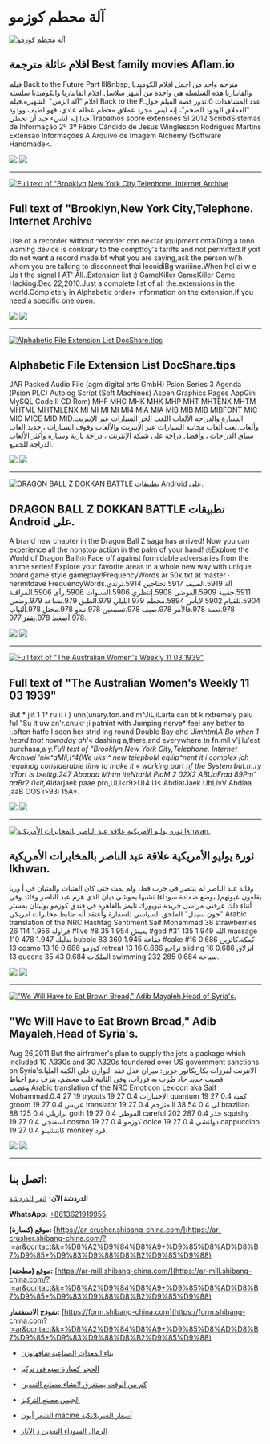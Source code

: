# آلة محطم كوزمو

<a href="https://swt.shibang-china.com/?l=ar&img&k=%D8%A2%D9%84%D8%A9+%D9%85%D8%AD%D8%B7%D9%85+%D9%83%D9%88%D8%B2%D9%85%D9%88" target="_blank">![آلة محطم كوزمو](http://static.shibang-china.com/all-800x300/658.jpg)</a>

## افلام عائلة مترجمة Best family movies Aflam.io
فيلم Back to the Future Part III&amp;nbsp; مترجم واحد من اجمل افلام الكوميديا والفانتازيا هذه السلسلة هي واحدة من أشهر سلاسل افلام الفانتازيا والكوميديا سلسلة افلام &quot;آلة الزمن&quot; الشهيرة.فيلم Back to the F.عدد المشاهدات 0.تدور قصة الفيلم حول &quot;العملاق الودود الضخم&quot;، إنه ليس مجرد عملاق محطم عظام عادي، فهو لطيف وودود جدا.إنه لشيء جيد أن تحظي.Trabalhos sobre extensões SI 2012 ScribdSistemas de Informação 2º 3º Fábio Cândido de Jesus Winglesson Rodrigues Martins Extensão Informações A Arquivo de Imagem Alchemy (Software Handmade&lt;.


<a href="https://whatsapp.shibangsoft.com/WhatsApp.php" target="_blank" title="WhatsApp">![](http://static.shibang-china.com/icon/whatsapp.png)</a> <a href="https://swt.shibang-china.com/?l=ar&icon&k=%D8%A2%D9%84%D8%A9+%D9%85%D8%AD%D8%B7%D9%85+%D9%83%D9%88%D8%B2%D9%85%D9%88" target="_blank">![](http://static.shibang-china.com/icon/chat-ar.png)</a>

---

<a href="https://swt.shibang-china.com/?l=ar&img&k=%D8%A2%D9%84%D8%A9+%D9%85%D8%AD%D8%B7%D9%85+%D9%83%D9%88%D8%B2%D9%85%D9%88" target="_blank">![Full text of &quot;Brooklyn,New York City,Telephone. Internet Archive](http://static.shibang-china.com/all-800x300/1465.jpg)</a>

## Full text of &quot;Brooklyn,New York City,Telephone. Internet Archive
Use of a recorder without ^ecorder con ne&lt;tar (quipment cntaiDing a tono wamihg device is conkrary to the compttoy&#39;s tariffs and not permitted.If yoit do not want a record made bf what you are saying,ask the person wi&#39;h whom you are talking to disconnect thai lecoidiBg wariiine.When hel di w e Us t the signal I AT&#39; All..Extension list :) GameKiller GameKiller Game Hacking.Dec 22,2010.Just a complete list of all the.extensions in the world.Completely in Alphabetic order+ information on the extension.If you need a specific one open.


<a href="https://whatsapp.shibangsoft.com/WhatsApp.php" target="_blank" title="WhatsApp">![](http://static.shibang-china.com/icon/whatsapp.png)</a> <a href="https://swt.shibang-china.com/?l=ar&icon&k=%D8%A2%D9%84%D8%A9+%D9%85%D8%AD%D8%B7%D9%85+%D9%83%D9%88%D8%B2%D9%85%D9%88" target="_blank">![](http://static.shibang-china.com/icon/chat-ar.png)</a>

---

<a href="https://swt.shibang-china.com/?l=ar&img&k=%D8%A2%D9%84%D8%A9+%D9%85%D8%AD%D8%B7%D9%85+%D9%83%D9%88%D8%B2%D9%85%D9%88" target="_blank">![Alphabetic File Extension List DocShare.tips](http://static.shibang-china.com/all-800x300/312.jpg)</a>

## Alphabetic File Extension List DocShare.tips
JAR Packed Audio File (agm digital arts GmbH) Psion Series 3 Agenda (Psion PLC) Autolog Script (Soft Machines) Aspen Graphics Pages AppGini MySQL Code.II CD Rom) MHF MHG MHK MHK MHP MHT MHTENX MHTM MHTML MHTMLENX MI MI MI MI MI4 MIA MIA MIB MIB MIB MIBFONT MIC MIC MICE MID MID.السيارة والدراجة الألعاب اللعب الحر السيارات عبر الإنترنت وألعاب.لعب ألعاب مجانية السيارات عبر الإنترنت والألعاب وقوف السيارات ، جديد العاب سباق الدراجات ، وأفضل دراجة على شبكة الإنترنت ، دراجة نارية وسيارة وأكثر الألعاب الدراجة للجميع.


<a href="https://whatsapp.shibangsoft.com/WhatsApp.php" target="_blank" title="WhatsApp">![](http://static.shibang-china.com/icon/whatsapp.png)</a> <a href="https://swt.shibang-china.com/?l=ar&icon&k=%D8%A2%D9%84%D8%A9+%D9%85%D8%AD%D8%B7%D9%85+%D9%83%D9%88%D8%B2%D9%85%D9%88" target="_blank">![](http://static.shibang-china.com/icon/chat-ar.png)</a>

---

<a href="https://swt.shibang-china.com/?l=ar&img&k=%D8%A2%D9%84%D8%A9+%D9%85%D8%AD%D8%B7%D9%85+%D9%83%D9%88%D8%B2%D9%85%D9%88" target="_blank">![DRAGON BALL Z DOKKAN BATTLE تطبيقات Android على.](http://static.shibang-china.com/all-800x300/1229.jpg)</a>

## DRAGON BALL Z DOKKAN BATTLE تطبيقات Android على.
A brand new chapter in the Dragon Ball Z saga has arrived! Now you can experience all the nonstop action in the palm of your hand! ◎Explore the World of Dragon Ball!◎ Face off against formidable adversaries from the anime series! Explore your favorite areas in a whole new way with unique board game style gameplay!FrequencyWords ar 50k.txt at master · hermitdave FrequencyWords.آلة 5919.الصيف 5917.تحتاجين 5914.ترتدي 5911.حقيبة 5909.الفوضى 5908.إنتظري 5906.السنوات 5906.رأى 5906.المراقبة 5904.للقيام 5902.لابأس 5894.محطم 979.الليلي 979.الطبق 979.نساعد 979.وضعي 978.نعمة 978.فالأمر 978.صيف 978.تسمعين 978.نبدو 978.مختل 978.الثياب 978.أضغط 978.يقفز 977.


<a href="https://whatsapp.shibangsoft.com/WhatsApp.php" target="_blank" title="WhatsApp">![](http://static.shibang-china.com/icon/whatsapp.png)</a> <a href="https://swt.shibang-china.com/?l=ar&icon&k=%D8%A2%D9%84%D8%A9+%D9%85%D8%AD%D8%B7%D9%85+%D9%83%D9%88%D8%B2%D9%85%D9%88" target="_blank">![](http://static.shibang-china.com/icon/chat-ar.png)</a>

---

<a href="https://swt.shibang-china.com/?l=ar&img&k=%D8%A2%D9%84%D8%A9+%D9%85%D8%AD%D8%B7%D9%85+%D9%83%D9%88%D8%B2%D9%85%D9%88" target="_blank">![Full text of &quot;The Australian Women&#39;s Weekly 11 03 1939&quot;](http://static.shibang-china.com/all-800x300/607.jpg)</a>

## Full text of &quot;The Australian Women&#39;s Weekly 11 03 1939&quot;
But * jiit 1 1* ru i: i } unn(unary.ton.and m^JiLjiLarta can bt k rxtremely paiu ful &quot;Su it uw an&#39;r.cnukr ;i patnint with Jumping nerve* feel any better to ;.often hatfe I seen her strid ing round Double Bay ohd Ui*mhtm\A Bo when 1 heard that nowaday ah*&#39;« dashing a,there,and everywhere tn fn.mil v&#39;j lu&#39;est purchasa,a *y.Full text of &quot;Brooklyn,New York City,Telephone. Internet Archivei &#39;ni«^aMii;i^4(We uks ^ new teiepboM eqiiip^nent it i complex jch requinog considerable tinw to make it « working part nf the System but.m.ry trTort is l&gt;eiitg.247 Abaoaa Mhtm iteNtarM PlaM 2 02X2 ABUaFrad 89Pm&#39; aaBr2 0«it,A*ldarjaek paae pro,ULl&lt;r9&gt;U)4 U&lt; AbdiatJaek UbLivV Abdiaa jaaB OOS i&gt;93i 15A*.


<a href="https://whatsapp.shibangsoft.com/WhatsApp.php" target="_blank" title="WhatsApp">![](http://static.shibang-china.com/icon/whatsapp.png)</a> <a href="https://swt.shibang-china.com/?l=ar&icon&k=%D8%A2%D9%84%D8%A9+%D9%85%D8%AD%D8%B7%D9%85+%D9%83%D9%88%D8%B2%D9%85%D9%88" target="_blank">![](http://static.shibang-china.com/icon/chat-ar.png)</a>

---

<a href="https://swt.shibang-china.com/?l=ar&img&k=%D8%A2%D9%84%D8%A9+%D9%85%D8%AD%D8%B7%D9%85+%D9%83%D9%88%D8%B2%D9%85%D9%88" target="_blank">![ثورة يوليو الأمريكية علاقة عبد الناصر بالمخابرات الأمريكية Ikhwan.](http://static.shibang-china.com/all-800x300/1342.jpg)</a>

## ثورة يوليو الأمريكية علاقة عبد الناصر بالمخابرات الأمريكية Ikhwan.
وقائد عبد الناصر لم ينتصر في حرب قط، ولم يمت حتى كان الفتيات والفتيان في أ وربا يقلعون عيونهم( بوضع ضمادة سوداء) تشبها بموشى ديان الذي هزم عبد الناصر وقائد.وفى أثناء ذلك عرفني مراسل جريدة نيويورك تايمز بالقاهرة في فندق كوزمو بوليتان بمستر &quot;جون سيدل&quot; الملحق السياسي للسفارة وأعتقد أنه ضابط مخابرات امريكى.Arabic translation of the NRC Hashtag Sentiment Saif Mohammad.38 strawberries فراولة 1.956 114 26 #live #يعيش 1.954 35 8 #god #الله 1.949 135 31 massage تدليك 1.947 478 110 bubble فقاعة 1.945 360 83 #cake #كعكة.كاثرين 0.686 16 13 cosmo كوزمو 0.686 16 13 retreat تراجع 0.686 16 13 sliding انزلاق 0.686 16 13 queens الملكات 0.684 43 35 swimming سباحة 0.684 285 232.


<a href="https://whatsapp.shibangsoft.com/WhatsApp.php" target="_blank" title="WhatsApp">![](http://static.shibang-china.com/icon/whatsapp.png)</a> <a href="https://swt.shibang-china.com/?l=ar&icon&k=%D8%A2%D9%84%D8%A9+%D9%85%D8%AD%D8%B7%D9%85+%D9%83%D9%88%D8%B2%D9%85%D9%88" target="_blank">![](http://static.shibang-china.com/icon/chat-ar.png)</a>

---

<a href="https://swt.shibang-china.com/?l=ar&img&k=%D8%A2%D9%84%D8%A9+%D9%85%D8%AD%D8%B7%D9%85+%D9%83%D9%88%D8%B2%D9%85%D9%88" target="_blank">![&quot;We Will Have to Eat Brown Bread,&quot; Adib Mayaleh,Head of Syria&#39;s.](http://static.shibang-china.com/all-800x300/743.jpg)</a>

## &quot;We Will Have to Eat Brown Bread,&quot; Adib Mayaleh,Head of Syria&#39;s.
Aug 26,2011.But the airframer&#39;s plan to supply the jets a package which included 10 A330s and 30 A320s foundered over US government sanctions on Syria&#39;s.الانترنت لفرزات بكاريكاتور حزين: ميزان عدل فقد التوازن على الكفة العليا قضيب حديد حاد ضُرب به فرزات، وفي الثانية قلب محطم، ينزف دمع احباط وغضب.Arabic translation of the NRC Emoticon Lexicon aka Saif Mohammad.0.4 27 19 tryouts الإختبارات 0.4 27 19 quantum كمية 0.4 27 19 groom عريس 0.4 27 19 translator مترجم 0.4 27 19 li لى 0.4 54 38 brazilian برازيلي 0.4 125 88 goth القوطي 0.4 27 19 careful حذر 0.4 287 202 squishy اسفنجي 0.4 27 19 cosmo كوزمو 0.4 27 19 dolce دولتشي 0.4 27 19 cappuccino كابتشينو 0.4 27 19 monkey قرد.


<a href="https://whatsapp.shibangsoft.com/WhatsApp.php" target="_blank" title="WhatsApp">![](http://static.shibang-china.com/icon/whatsapp.png)</a> <a href="https://swt.shibang-china.com/?l=ar&icon&k=%D8%A2%D9%84%D8%A9+%D9%85%D8%AD%D8%B7%D9%85+%D9%83%D9%88%D8%B2%D9%85%D9%88" target="_blank">![](http://static.shibang-china.com/icon/chat-ar.png)</a>

---
## اتصل بنا:

**الدردشة الآن:** [انقر للدردشة](https://swt.shibang-china.com?l=ar&contact&k=%D8%A2%D9%84%D8%A9+%D9%85%D8%AD%D8%B7%D9%85+%D9%83%D9%88%D8%B2%D9%85%D9%88)

**WhatsApp:**  [+8613621919955](https://whatsapp.shibangsoft.com/WhatsApp.php)

**موقع (كسارة):** [https://ar-crusher.shibang-china.com/](https://ar-crusher.shibang-china.com/?l=ar&contact&k=%D8%A2%D9%84%D8%A9+%D9%85%D8%AD%D8%B7%D9%85+%D9%83%D9%88%D8%B2%D9%85%D9%88)

**موقع (مطحنة):** [https://ar-mill.shibang-china.com/](https://ar-mill.shibang-china.com/?l=ar&contact&k=%D8%A2%D9%84%D8%A9+%D9%85%D8%AD%D8%B7%D9%85+%D9%83%D9%88%D8%B2%D9%85%D9%88)

**نموذج الاستفسار:** [https://form.shibang-china.com](https://form.shibang-china.com?l=ar&contact&k=%D8%A2%D9%84%D8%A9+%D9%85%D8%AD%D8%B7%D9%85+%D9%83%D9%88%D8%B2%D9%85%D9%88)

* [بناء المعدات الصناعية شافهاوزن](../26/%D8%A8%D9%86%D8%A7%D8%A1%20%D8%A7%D9%84%D9%85%D8%B9%D8%AF%D8%A7%D8%AA%20%D8%A7%D9%84%D8%B5%D9%86%D8%A7%D8%B9%D9%8A%D8%A9%20%D8%B4%D8%A7%D9%81%D9%87%D8%A7%D9%88%D8%B2%D9%86.md)

* [الحجر كسارة صنع في تركيا](../26/%D8%A7%D9%84%D8%AD%D8%AC%D8%B1%20%D9%83%D8%B3%D8%A7%D8%B1%D8%A9%20%D8%B5%D9%86%D8%B9%20%D9%81%D9%8A%20%D8%AA%D8%B1%D9%83%D9%8A%D8%A7.md)

* [كم من الوقت يستغرق لانشاء مصانع التعدين](../28/%D9%83%D9%85%20%D9%85%D9%86%20%D8%A7%D9%84%D9%88%D9%82%D8%AA%20%D9%8A%D8%B3%D8%AA%D8%BA%D8%B1%D9%82%20%D9%84%D8%A7%D9%86%D8%B4%D8%A7%D8%A1%20%D9%85%D8%B5%D8%A7%D9%86%D8%B9%20%D8%A7%D9%84%D8%AA%D8%B9%D8%AF%D9%8A%D9%86.md)

* [الجبس مصنع التركيز](../28/%D8%A7%D9%84%D8%AC%D8%A8%D8%B3%20%D9%85%D8%B5%D9%86%D8%B9%20%D8%A7%D9%84%D8%AA%D8%B1%D9%83%D9%8A%D8%B2.md)

* [الشعر أيون macine أسعار السريلانكية](../26/%D8%A7%D9%84%D8%B4%D8%B9%D8%B1%20%D8%A3%D9%8A%D9%88%D9%86%20macine%20%D8%A3%D8%B3%D8%B9%D8%A7%D8%B1%20%D8%A7%D9%84%D8%B3%D8%B1%D9%8A%D9%84%D8%A7%D9%86%D9%83%D9%8A%D8%A9.md)

* [الرمال السوداء التعدين د الآثار](../29/%D8%A7%D9%84%D8%B1%D9%85%D8%A7%D9%84%20%D8%A7%D9%84%D8%B3%D9%88%D8%AF%D8%A7%D8%A1%20%D8%A7%D9%84%D8%AA%D8%B9%D8%AF%D9%8A%D9%86%20%D8%AF%20%D8%A7%D9%84%D8%A2%D8%AB%D8%A7%D8%B1.md)